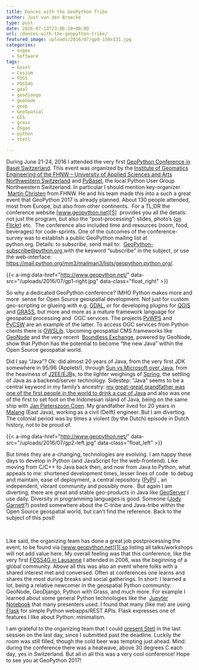 ```yaml
---
title: Dances with the GeoPython Tribe
author: Just van den Broecke
type: post
date: 2016-07-13T23:06:10+00:00
url: /dances-with-the-geopython-tribe/
featured_image: uploads/2016/07/gp0-150x131.jpg
categories:
  - osgeo
  - Software
tags:
  - basel
  - Cesium
  - FOSS
  - FOSS4G
  - gdal
  - geodjango
  - geonode
  - geop
  - GeoSpatial
  - GIS
  - grass
  - OSgeo
  - python
  - stetl

---
```

During June 21-24, 2016 I attended the very first [GeoPython Conference in Basel Switzerland][1]. This event was organized by the [Institute of Geomatics Engineering of the FHNW &#8211; University of Applied Sciences and Arts Northwestern Switzerland][2] and [PyBasel][3], the local Python User Group Northwestern Switzerland. In particular I should mention key-organizer  [Martin Christen][4] from FHNW. He and his team made this into a such a great event that GeoPython 2017 is already planned. About 130 people attended, most from Europe, but also from other continents.  For a TL;DR the conference website [www.geopython.net][5]  provides you all the details: not just the program, but also the &#8220;post-processing&#8221;: slides, photo&#8217;s ([on Flickr][6]) etc.  The conference also included time and resources (room, food, beverages) for code-sprints. One of the outcomes of the conference-survey was to establish a public GeoPython mailing list at python.org. Details: to subscribe, send mail to:  <u>[GeoPython-subscribe@python.org][28] </u>with the keyword &#8220;subscribe&#8221; in the subject, or use the web-interface: <https://mail.python.org/mm3/mailman3/lists/geopython.python.org/>.

{{< a-img data-href="http://www.geopython.net/" data-src="/uploads/2016/07/gp1-right.jpg" data-class="float_right" >}}

So why a dedicated GeoPython conference? IMHO Python makes more and more  sense for Open Source geospatial development. Not just for custom geo-scripting or glueing with e.g. [GDAL][7], or for developing plugins for [QGIS][8] and [GRASS][9], but more and more as a mature framework language for geospatial processing and  OGC services. The projects [PyWPS][10] and [PyCSW][11] are an example of the latter. To access OGC services from Python clients there is [OWSLib][12]. Upcoming geospatial CMS frameworks like [GeoNode][13] and the very recent  [Boundless Exchange][14], powered by GeoNode, show that Python has the potential to become &#8220;the new Java&#8221; within the Open Source geospatial world.

Did I say &#8220;Java&#8221;? Ok: did almost 20 years of Java, from the very first JDK somewhere in 95/96 (Applets!), through [Sun vs Microsoft over Java][15], from the heaviness of [J2EE/EJB][16]s, to the lighter weighings of [Spring][17], the settling of Java as a backend/server technology. Sidestep: &#8220;Java&#8221; seems to be a central keyword in my family&#8217;s ancestry: [my great-great grandfather was one of the first people in the world to drink a cup of Java][18] and also was one of the first to set foot on the Indonesian island of Java, being on the same ship with [Jan Pieterszoon Coen][19]. My grandfather lived for 20 years in [Malang][20] (East Java), working as a civil (Delft) engineer. But I am diverting. The colonial period was by times a violent (by the Dutch) episode in Dutch history, not to be proud of.

{{< a-img data-href="http://www.geopython.net/" data-src="/uploads/2016/07/gp2-left.jpg" data-class="float_left" >}}

But times they are a-changing, technologies are evolving. I am happy these days to develop in Python (and JavaScript for the web-frontend). Like moving from C/C++ to Java back then, and now from Java to Python, what appeals to me: shortened development times, lesser lines of code  to debug and maintain, ease of deployment, a central repository ([PyPi][21]) , an independent, vibrant community and possibly more.  But again I am diverting, there are great and stable geo-products in Java like [GeoServer][22] I use daily. Diversity in programming languages is good. Someone ([Jody Garnett][23]?) posted somewhere about the C-tribe and Java-tribe within the Open Source geospatial world, but can&#8217;t find the reference. Back to the subject of this post!

&nbsp;

Like said, the organizing team has done a great job postprocessing the event, to be found via [www.geopython.net][1] so listing all talks/workshops will not add value here. My overall feeling was that this conference, like the very first [FOSS4G in Lausanne][24] I attended in 2006, was the beginning of a global community. Above all this was also an event where folks with a shared interest met and conversed. Often at conferences one learns and shares the most during breaks and social gatherings. In short: I learned a lot, being a relative newcomer in the geospatial Python community: GeoNode, GeoDjango, Python with Grass, and much more. For example I learned about some general Python technologies like the  [Jupyter Notebook][25] that many presenters used. I found that many (like me) are using [Flask][26] for simple Python webapps/REST APIs. Flask expresses one of features I like about Python: minimalism.

I am grateful to the organizing team that I could [present Stetl][27] in the last session on the last day, since I submitted past the deadline. Luckily the room was still filled, though the cold beer was tempting just ahead. Mind: during the conference there was a heatwave, above 30 degrees C each day, yes in Switzerland. But all in all this was a very cool conference! Hope to see you at GeoPython 2017!

 [1]: http://www.geopython.net/
 [2]: http://www.fhnw.ch/habg/ivgi/
 [3]: http://www.meetup.com/PyBasel-Basel-Python-Meetup/
 [4]: https://www.linkedin.com/in/martinchristen
 [5]: http://www.geopython.net
 [6]: https://www.flickr.com/photos/144781014@N02/sets/72157667869241134/
 [7]: http://gdal.org
 [8]: http://docs.qgis.org/testing/en/docs/pyqgis_developer_cookbook/plugins.html
 [9]: https://grass.osgeo.org/
 [10]: http://pywps.org
 [11]: http://pycsw.org
 [12]: http://geopython.github.io/OWSLib/
 [13]: http://geonode.org
 [14]: http://boundlessgeo.com/exchange/
 [15]: https://en.wikipedia.org/wiki/Microsoft_Java_Virtual_Machine
 [16]: https://en.wikipedia.org/wiki/Enterprise_JavaBeans
 [17]: https://en.wikipedia.org/wiki/Spring_Framework
 [18]: https://en.wikipedia.org/wiki/Pieter_van_den_Broecke
 [19]: https://nl.wikipedia.org/wiki/Jan_Pieterszoon_Coen
 [20]: https://en.wikipedia.org/wiki/Malang
 [21]: https://pypi.python.org/pypi
 [22]: http://geoserver.org
 [23]: https://www.linkedin.com/in/jodygarnett
 [24]: http://2006.foss4g.org/
 [25]: http://jupyter.org/
 [26]: http://flask.pocoo.org/
 [27]: http://www.slideshare.net/justb4/geospatial-etl-with-stetl-geopython-2016
 [28]: mailto:GeoPython-subscribe@python.org
